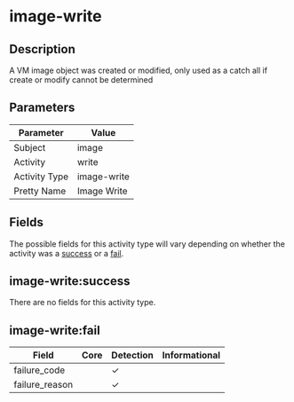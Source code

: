 image-write
===========

Description
-----------
A VM image object was created or modified, only used as a catch all if create or modify cannot be determined

Parameters
----------
| Parameter     | Value       |
| ------------- | ----------- |
| Subject       | image       |
| Activity      | write       |
| Activity Type | image-write |
| Pretty Name   | Image Write |


Fields
------

The possible fields for this activity type will vary depending on whether the activity was a [success](#image-writesuccess) or a [fail](#image-writefail).


image-write:success
-------------------

There are no fields for this activity type.


image-write:fail
----------------

| Field          | Core | Detection | Informational |
| -------------- | ---- | --------- | ------------- |
| failure_code   |      | &#10003;  |               |
| failure_reason |      | &#10003;  |               |